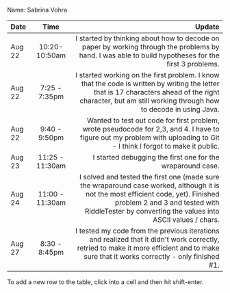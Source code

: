 Name: Sabrina Vohra

| Date   |       Time       |                                                                                                                                                                                                                                Update |
|:-------|:----------------:|--------------------------------------------------------------------------------------------------------------------------------------------------------------------------------------------------------------------------------------:|
| Aug 22 |  10:20-10:50am   |                                                                                  I started by thinking about how to decode on paper by working through the problems by hand. I was able to build hypotheses for the first 3 problems. |
| Aug 22 |  7:25 - 7:35pm   |                           I started working on the first problem. I know that the code is written by writing the letter that is 17 characters ahead of the right character, but am still working through how to decode in using Java. |
| Aug 22 |  9:40 - 9:50pm   |                                                               Wanted to test out code for first problem, wrote pseudocode for 2,3, and 4. I have to figure out my problem with uploading to Git - I think I forgot to make it public. |
| Aug 23 | 11:25 - 11:30am  |                                                                                                                                                                            I started debugging the first one for the wraparound case. |
| Aug 24 | 11:00 -  11:30am | I solved and tested the first one (made sure the wraparound case worked, although it is not the most efficient code,  yet). Finished problem 2 and 3 and tested with RiddleTester by converting the values into ASCII values / chars. |
| Aug 27 |  8:30 - 8:45pm   |                                              I tested my code from the previous iterations and realized that it didn't work correctly, retried to make it more efficient and to make sure that it works correctly - only finished #1. |


To add a new row to the table, click into a cell and then hit shift-enter.